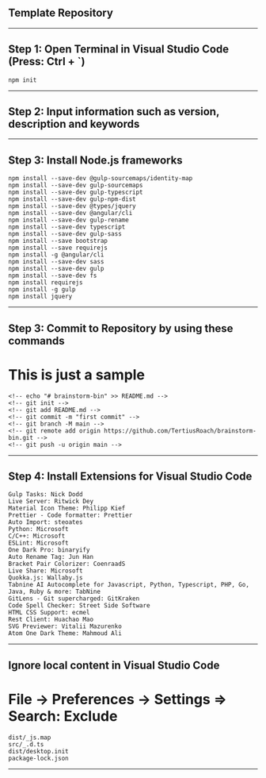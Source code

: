 ## Template Repository

---

## Step 1: Open Terminal in Visual Studio Code (Press: Ctrl + `)

    npm init

---

## Step 2: Input information such as version, description and keywords

---

## Step 3: Install Node.js frameworks

    npm install --save-dev @gulp-sourcemaps/identity-map
    npm install --save-dev gulp-sourcemaps
    npm install --save-dev gulp-typescript
    npm install --save-dev gulp-npm-dist
    npm install --save-dev @types/jquery
    npm install --save-dev @angular/cli
    npm install --save-dev gulp-rename
    npm install --save-dev typescript
    npm install --save-dev gulp-sass
    npm install --save bootstrap
    npm install --save requirejs
    npm install -g @angular/cli
    npm install --save-dev sass
    npm install --save-dev gulp
    npm install --save-dev fs
    npm install requirejs
    npm install -g gulp
    npm install jquery

---

## Step 3: Commit to Repository by using these commands
# This is just a sample

    <!-- echo "# brainstorm-bin" >> README.md -->
    <!-- git init -->
    <!-- git add README.md -->
    <!-- git commit -m "first commit" -->
    <!-- git branch -M main -->
    <!-- git remote add origin https://github.com/TertiusRoach/brainstorm-bin.git -->
    <!-- git push -u origin main -->

---

## Step 4: Install Extensions for Visual Studio Code

    Gulp Tasks: Nick Dodd
    Live Server: Ritwick Dey
    Material Icon Theme: Philipp Kief
    Prettier - Code formatter: Prettier
    Auto Import: steoates
    Python: Microsoft
    C/C++: Microsoft
    ESLint: Microsoft
    One Dark Pro: binaryify
    Auto Rename Tag: Jun Han
    Bracket Pair Colorizer: CoenraadS
    Live Share: Microsoft
    Quokka.js: Wallaby.js
    Tabnine AI Autocomplete for Javascript, Python, Typescript, PHP, Go, Java, Ruby & more: TabNine
    GitLens - Git supercharged: GitKraken
    Code Spell Checker: Street Side Software
    HTML CSS Support: ecmel
    Rest Client: Huachao Mao
    SVG Previewer: Vitalii Mazurenko
    Atom One Dark Theme: Mahmoud Ali

---

## Ignore local content in Visual Studio Code
# File -> Preferences -> Settings => Search: Exclude

    dist/_js.map
    src/_.d.ts
    dist/desktop.init
    package-lock.json

---
